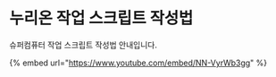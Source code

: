 # 누리온 작업 스크립트 작성법

슈퍼컴퓨터 작업 스크립트 작성법 안내입니다.

{% embed url="https://www.youtube.com/embed/NN-VyrWb3gg" %}
